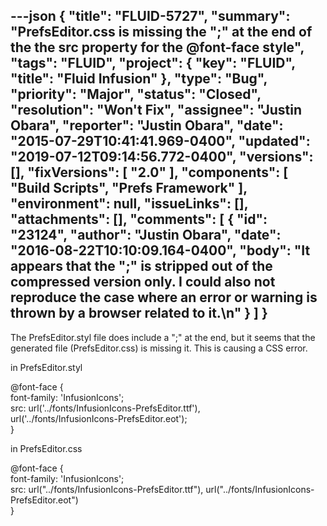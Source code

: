 ---json
{
  "title": "FLUID-5727",
  "summary": "PrefsEditor.css is missing the \";\" at the end of the the src property for the @font-face style",
  "tags": "FLUID",
  "project": {
    "key": "FLUID",
    "title": "Fluid Infusion"
  },
  "type": "Bug",
  "priority": "Major",
  "status": "Closed",
  "resolution": "Won't Fix",
  "assignee": "Justin Obara",
  "reporter": "Justin Obara",
  "date": "2015-07-29T10:41:41.969-0400",
  "updated": "2019-07-12T09:14:56.772-0400",
  "versions": [],
  "fixVersions": [
    "2.0"
  ],
  "components": [
    "Build Scripts",
    "Prefs Framework"
  ],
  "environment": null,
  "issueLinks": [],
  "attachments": [],
  "comments": [
    {
      "id": "23124",
      "author": "Justin Obara",
      "date": "2016-08-22T10:10:09.164-0400",
      "body": "It appears that the \";\" is stripped out of the compressed version only. I could also not reproduce the case where an error or warning is thrown by a browser related to it.\n"
    }
  ]
}
---
The PrefsEditor.styl file does include a ";" at the end, but it seems that the generated file (PrefsEditor.css) is missing it. This is causing a CSS error.

in PrefsEditor.styl

@font-face {\
font-family: 'InfusionIcons';\
src: url('../fonts/InfusionIcons-PrefsEditor.ttf'),\
url('../fonts/InfusionIcons-PrefsEditor.eot');\
}

in PrefsEditor.css

@font-face {\
font-family: 'InfusionIcons';\
src: url("../fonts/InfusionIcons-PrefsEditor.ttf"), url("../fonts/InfusionIcons-PrefsEditor.eot")\
}

        